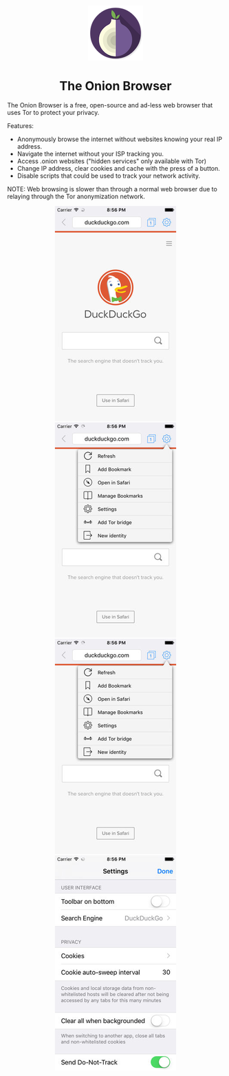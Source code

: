 <p align="center">
	<img src="resources/icon.png?raw=true">
	<h1 align="center">The Onion Browser</h1>
</p>

The Onion Browser is a free, open-source and ad-less web browser that uses Tor to protect your privacy.

Features:
- Anonymously browse the internet without websites knowing your real IP address.
- Navigate the internet without your ISP tracking you.
- Access .onion websites ("hidden services" only available with Tor)
- Change IP address, clear cookies and cache with the press of a button.
- Disable scripts that could be used to track your network activity.


NOTE:
Web browsing is slower than through a normal web browser due to relaying through the Tor anonymization network.


<p align="center">
	<img src="resources/500x500bb.jpg?raw=true">
	<img src="resources/500x500bb-2.jpg?raw=true">
	<br>
	<img src="resources/500x500bb-2.jpg?raw=true">
	<img src="resources/500x500bb-4.jpg?raw=true">
</p>